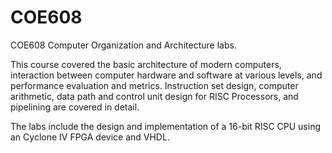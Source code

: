 # COE608
COE608 Computer Organization and Architecture labs.

This course covered the basic architecture of modern computers, interaction between computer hardware and software at various levels, and performance evaluation and metrics. Instruction set design, computer arithmetic, data path and control unit design for RISC Processors, and pipelining are covered in detail. 

The labs include the design and implementation of a 16-bit RISC CPU using an Cyclone IV FPGA device and VHDL.
